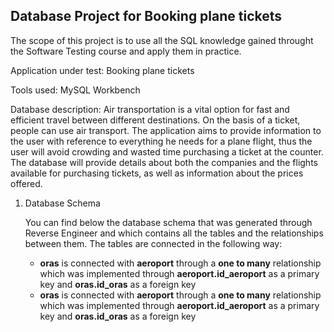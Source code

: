 ## Database Project for **Booking plane tickets**
 The scope of this project is to use all the SQL knowledge gained throught the Software Testing course and apply them in practice.

Application under test: Booking plane tickets

Tools used: MySQL Workbench

Database description: Air transportation is a vital option for fast and efficient travel between different destinations. On the basis of a ticket, people can use air transport. The application aims to provide information to the user with reference to everything he needs for a plane flight, thus the user will avoid crowding and wasted time purchasing a ticket at the counter. The database will provide details about both the companies and the flights available for purchasing tickets, as well as information about the prices offered.

  1. Database Schema

     You can find below the database schema that was generated through Reverse Engineer and which contains all the tables and the relationships between them.
      The tables are connected in the following way:

     * **oras** is connected with **aeroport** through a **one to many** relationship which was implemented through **aeroport.id_aeroport** as a primary key and 
      **oras.id_oras** as a foreign key
     * **oras** is connected with **aeroport** through a **one to many** relationship which was implemented through **aeroport.id_aeroport** as a primary key and 
      **oras.id_oras** as a foreign key
